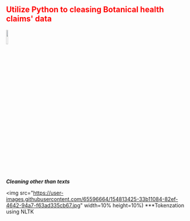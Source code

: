 <h2 style='color:red'> Utilize Python to cleasing Botanical health claims' data </h2> 
<img style = "vertical-align:middle; display:flex" src="https://user-images.githubusercontent.com/65596664/154809596-a7527236-4775-4832-bf69-7eba010c968a.png" width=10% height=10%>

***Cleaning other than texts***

<img src="https://user-images.githubusercontent.com/65596664/154813425-33b11084-82ef-4642-94a7-f63ad335cb67.jpg" width=10% height=10%)
***Tokenzation using NLTK

 



